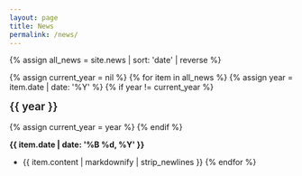 ```yaml
---
layout: page
title: News
permalink: /news/
---
```


<style>
.page-title {
  font-size: 1.5rem !important;
  font-weight: 600;
  margin-bottom: 0.5rem !important;
}

.page-header {
  margin-bottom: 1rem !important;
}

.page-content {
  margin-top: 0 !important;
}

.page-content > *:first-child {
  margin-top: 0.1rem !important;
}

h2 {
  font-size: 1.2rem !important;
  font-weight: 600;
  margin-top: 0.25rem !important;
  margin-bottom: 1rem;
}
</style>

{% assign all_news = site.news | sort: 'date' | reverse %}

{% assign current_year = nil %}
{% for item in all_news %}
  {% assign year = item.date | date: '%Y' %}
  {% if year != current_year %}
## {{ year }}
  {% assign current_year = year %}
  {% endif %}

**{{ item.date | date: '%B %d, %Y' }}**
- {{ item.content | markdownify | strip_newlines }}
{% endfor %}


